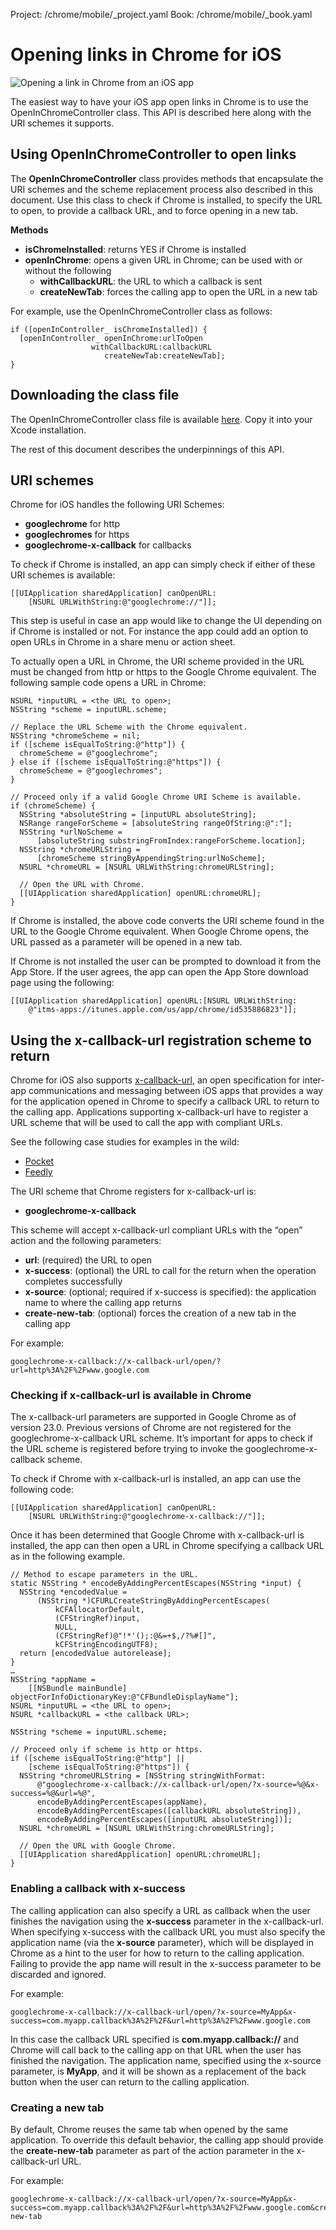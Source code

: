 Project: /chrome/mobile/_project.yaml
Book: /chrome/mobile/_book.yaml

# Opening links in Chrome for iOS

![Opening a link in Chrome from an iOS app](/chrome/mobile/images/integrate-chrome-with-your-ios-app.png "Opening a link in Chrome from an iOS app")

The easiest way to have your iOS app open links in Chrome is to use the OpenInChromeController class. This API is described here along with the URI schemes it supports.

## Using OpenInChromeController to open links

The **OpenInChromeController** class provides methods that encapsulate the URI schemes and the scheme replacement process also described in this document. Use this class to check if Chrome is installed, to specify the URL to open, to provide a callback URL, and to force opening in a new tab.

**Methods**

- **isChromeInstalled**: returns YES if Chrome is installed
- **openInChrome**: opens a given URL in Chrome; can be used with or without the following
    - **withCallbackURL**: the URL to which a callback is sent
    - **createNewTab**: forces the calling app to open the URL in a new tab

For example, use the OpenInChromeController class as follows:

    if ([openInController_ isChromeInstalled]) {
      [openInController_ openInChrome:urlToOpen
                      withCallbackURL:callbackURL
                         createNewTab:createNewTab];
    }

## Downloading the class file

The OpenInChromeController class file is available [here](https://github.com/GoogleChrome/OpenInChrome). Copy it into your Xcode installation.

The rest of this document describes the underpinnings of this API.

## URI schemes

Chrome for iOS handles the following URI Schemes:

- **googlechrome** for http
- **googlechromes** for https
- **googlechrome-x-callback** for callbacks

To check if Chrome is installed, an app can simply check if either of these URI schemes is available:

    [[UIApplication sharedApplication] canOpenURL:
        [NSURL URLWithString:@"googlechrome://"]];

This step is useful in case an app would like to change the UI depending
on if Chrome is installed or not. For instance the app could add an
option to open URLs in Chrome in a share menu or action sheet.

To actually open a URL in Chrome, the URI scheme provided in the URL
must be changed from http or https to the Google Chrome equivalent. The
following sample code opens a URL in Chrome:

    NSURL *inputURL = <the URL to open>;
    NSString *scheme = inputURL.scheme;

    // Replace the URL Scheme with the Chrome equivalent.
    NSString *chromeScheme = nil;
    if ([scheme isEqualToString:@"http"]) {
      chromeScheme = @"googlechrome";
    } else if ([scheme isEqualToString:@"https"]) {
      chromeScheme = @"googlechromes";
    }

    // Proceed only if a valid Google Chrome URI Scheme is available.
    if (chromeScheme) {
      NSString *absoluteString = [inputURL absoluteString];
      NSRange rangeForScheme = [absoluteString rangeOfString:@":"];
      NSString *urlNoScheme =
          [absoluteString substringFromIndex:rangeForScheme.location];
      NSString *chromeURLString =
          [chromeScheme stringByAppendingString:urlNoScheme];
      NSURL *chromeURL = [NSURL URLWithString:chromeURLString];

      // Open the URL with Chrome.
      [[UIApplication sharedApplication] openURL:chromeURL];
    }

If Chrome is installed, the above code converts the URI scheme found in
the URL to the Google Chrome equivalent. When Google Chrome opens, the
URL passed as a parameter will be opened in a new tab.

If Chrome is not installed the user can be prompted to download it from the App Store. If the user agrees, the app can open the App Store download page using the following:

    [[UIApplication sharedApplication] openURL:[NSURL URLWithString:
        @"itms-apps://itunes.apple.com/us/app/chrome/id535886823"]];


## <a id="callback"></a>Using the x-callback-url registration scheme to return

Chrome for iOS also supports [x-callback-url](http://x-callback-url.com/specifications/), an open specification for inter-app communications and messaging between iOS apps that provides a way for the application opened in Chrome to specify a callback URL to return to the calling app. Applications supporting x-callback-url have to register a URL scheme that will be used to call the app with compliant URLs.

<p>See the following case studies for examples in the wild:</p>
<ul>
<li><a href="/chrome/mobile/docs/case_studies/pocket">Pocket</a></li>
<li><a href="/chrome/mobile/docs/case_studies/feedly">Feedly</a></li>
</ul>

The URI scheme that Chrome registers for x-callback-url is:

- **googlechrome-x-callback**

This scheme will accept x-callback-url compliant URLs with the “open” action and the following parameters:

- **url**: (required) the URL to open
- **x-success**: (optional) the URL to call for the return when the operation completes successfully
- **x-source**: (optional; required if x-success is specified): the application name to where the calling app returns
- **create-new-tab**: (optional) forces the creation of a new tab in the calling app

For example:

    googlechrome-x-callback://x-callback-url/open/?url=http%3A%2F%2Fwww.google.com

### Checking if x-callback-url is available in Chrome

The x-callback-url parameters are supported in Google Chrome as of version 23.0. Previous versions of Chrome are not registered for the googlechrome-x-callback URL scheme. It’s important for apps to check if the URL scheme is registered before trying to invoke the googlechrome-x-callback scheme.

To check if Chrome with x-callback-url is installed, an app can use the following code:

    [[UIApplication sharedApplication] canOpenURL:
        [NSURL URLWithString:@"googlechrome-x-callback://"]];

Once it has been determined that Google Chrome with x-callback-url is installed, the app can then open a URL in Chrome specifying a callback URL as in the following example.

    // Method to escape parameters in the URL.
    static NSString * encodeByAddingPercentEscapes(NSString *input) {
      NSString *encodedValue =
          (NSString *)CFURLCreateStringByAddingPercentEscapes(
              kCFAllocatorDefault,
              (CFStringRef)input,
              NULL,
              (CFStringRef)@"!*'();:@&=+$,/?%#[]",
              kCFStringEncodingUTF8);
      return [encodedValue autorelease];
    }
    …
    NSString *appName =
        [[NSBundle mainBundle] objectForInfoDictionaryKey:@"CFBundleDisplayName"];
    NSURL *inputURL = <the URL to open>;
    NSURL *callbackURL = <the callback URL>;

    NSString *scheme = inputURL.scheme;

    // Proceed only if scheme is http or https.
    if ([scheme isEqualToString:@"http"] ||
        [scheme isEqualToString:@"https"]) {
      NSString *chromeURLString = [NSString stringWithFormat:
          @"googlechrome-x-callback://x-callback-url/open/?x-source=%@&x-success=%@&url=%@",
          encodeByAddingPercentEscapes(appName),
          encodeByAddingPercentEscapes([callbackURL absoluteString]),
          encodeByAddingPercentEscapes([inputURL absoluteString])];
      NSURL *chromeURL = [NSURL URLWithString:chromeURLString];
      
      // Open the URL with Google Chrome.
      [[UIApplication sharedApplication] openURL:chromeURL];
    }

### Enabling a callback with x-success

The calling application can also specify a URL as callback when the user finishes the navigation using the **x-success** parameter in the x-callback-url. When specifying x-success with the callback URL you must also specify the application name (via the **x-source** parameter), which will be displayed in Chrome as a hint to the user for how to return to the calling application. Failing to provide the app name will result in the x-success parameter to be discarded and ignored.

For example:

    googlechrome-x-callback://x-callback-url/open/?x-source=MyApp&x-success=com.myapp.callback%3A%2F%2F&url=http%3A%2F%2Fwww.google.com

In this case the callback URL specified is **com.myapp.callback://** and Chrome will call back to the calling app on that URL when the user has finished the navigation. The application name, specified using the x-source parameter, is **MyApp**, and it will be shown as a replacement of the back button when the user can return to the calling application.

### Creating a new tab

By default, Chrome reuses the same tab when opened by the same application. To override this default behavior, the calling app should provide the **create-new-tab** parameter as part of the action parameter in the x-callback-url URL.

For example:

    googlechrome-x-callback://x-callback-url/open/?x-source=MyApp&x-success=com.myapp.callback%3A%2F%2F&url=http%3A%2F%2Fwww.google.com&create-new-tab



